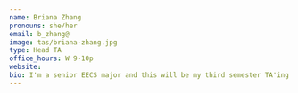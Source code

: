 ```yaml
---
name: Briana Zhang
pronouns: she/her
email: b_zhang@
image: tas/briana-zhang.jpg
type: Head TA
office_hours: W 9-10p
website: 
bio: I'm a senior EECS major and this will be my third semester TA'ing for CS 70! In my spare time, I play Genshin Impact while listening to podcasts. Feel free to reach out via email whenever you have questions! 
---
```

